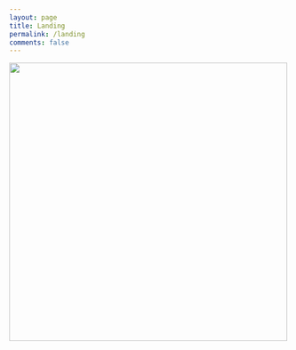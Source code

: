 ```yaml
---
layout: page
title: Landing
permalink: /landing
comments: false
---
```

    
<!-- Home Intro
================================================== -->
<!-- {% if page.url == "/" %} -->

<div class="col-md-6 text-right pl-0 pl-lg-4">
    <img class="intro" height="500" src="{{ site.baseurl }}/assets/images/intro.svg">      
</div>
<!-- {% endif %} -->


<!-- a class="nav-link" href="{{ site.baseurl }}/about">About</a> -->